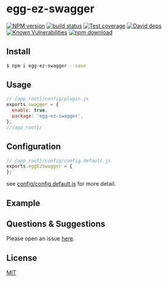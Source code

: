 # egg-ez-swagger

[![NPM version][npm-image]][npm-url]
[![build status][travis-image]][travis-url]
[![Test coverage][codecov-image]][codecov-url]
[![David deps][david-image]][david-url]
[![Known Vulnerabilities][snyk-image]][snyk-url]
[![npm download][download-image]][download-url]

[npm-image]: https://img.shields.io/npm/v/egg-ez-swagger.svg?style=flat-square
[npm-url]: https://npmjs.org/package/egg-ez-swagger
[travis-image]: https://img.shields.io/travis/eggjs/egg-ez-swagger.svg?style=flat-square
[travis-url]: https://travis-ci.org/eggjs/egg-ez-swagger
[codecov-image]: https://img.shields.io/codecov/c/github/eggjs/egg-ez-swagger.svg?style=flat-square
[codecov-url]: https://codecov.io/github/eggjs/egg-ez-swagger?branch=master
[david-image]: https://img.shields.io/david/eggjs/egg-ez-swagger.svg?style=flat-square
[david-url]: https://david-dm.org/eggjs/egg-ez-swagger
[snyk-image]: https://snyk.io/test/npm/egg-ez-swagger/badge.svg?style=flat-square
[snyk-url]: https://snyk.io/test/npm/egg-ez-swagger
[download-image]: https://img.shields.io/npm/dm/egg-ez-swagger.svg?style=flat-square
[download-url]: https://npmjs.org/package/egg-ez-swagger

<!--
Description here.
-->

## Install

```bash
$ npm i egg-ez-swagger --save
```

## Usage

```js
// {app_root}/config/plugin.js
exports.swagger = {
  enable: true,
  package: 'egg-ez-swagger',
};
//{app_root}/
```


## Configuration

```js
// {app_root}/config/config.default.js
exports.eggEzSwagger = {
};
```

see [config/config.default.js](config/config.default.js) for more detail.

## Example

<!-- example here -->

## Questions & Suggestions

Please open an issue [here](https://github.com/eggjs/egg/issues).

## License

[MIT](LICENSE)
